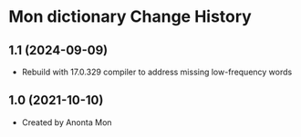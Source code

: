 Mon dictionary Change History
====================

1.1 (2024-09-09)
----------------
* Rebuild with 17.0.329 compiler to address missing low-frequency words

1.0 (2021-10-10)
----------------
* Created by Anonta Mon
